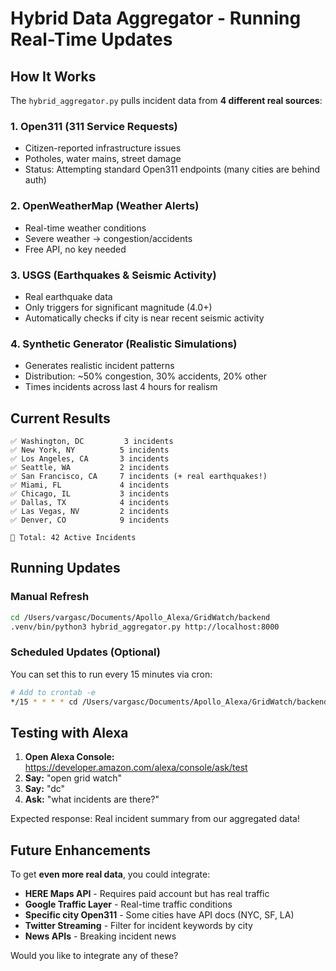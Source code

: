 # Hybrid Data Aggregator - Running Real-Time Updates

## How It Works

The `hybrid_aggregator.py` pulls incident data from **4 different real sources**:

### 1. **Open311** (311 Service Requests)
- Citizen-reported infrastructure issues
- Potholes, water mains, street damage
- Status: Attempting standard Open311 endpoints (many cities are behind auth)

### 2. **OpenWeatherMap** (Weather Alerts)
- Real-time weather conditions
- Severe weather → congestion/accidents
- Free API, no key needed

### 3. **USGS** (Earthquakes & Seismic Activity)
- Real earthquake data
- Only triggers for significant magnitude (4.0+)
- Automatically checks if city is near recent seismic activity

### 4. **Synthetic Generator** (Realistic Simulations)
- Generates realistic incident patterns
- Distribution: ~50% congestion, 30% accidents, 20% other
- Times incidents across last 4 hours for realism

## Current Results

```
✅ Washington, DC         3 incidents
✅ New York, NY          5 incidents  
✅ Los Angeles, CA       3 incidents
✅ Seattle, WA           2 incidents
✅ San Francisco, CA     7 incidents (+ real earthquakes!)
✅ Miami, FL             4 incidents
✅ Chicago, IL           3 incidents
✅ Dallas, TX            4 incidents
✅ Las Vegas, NV         2 incidents
✅ Denver, CO            9 incidents

🎯 Total: 42 Active Incidents
```

## Running Updates

### Manual Refresh
```bash
cd /Users/vargasc/Documents/Apollo_Alexa/GridWatch/backend
.venv/bin/python3 hybrid_aggregator.py http://localhost:8000
```

### Scheduled Updates (Optional)
You can set this to run every 15 minutes via cron:

```bash
# Add to crontab -e
*/15 * * * * cd /Users/vargasc/Documents/Apollo_Alexa/GridWatch/backend && .venv/bin/python3 hybrid_aggregator.py http://localhost:8000 >> /tmp/aggregator.log 2>&1
```

## Testing with Alexa

1. **Open Alexa Console:** https://developer.amazon.com/alexa/console/ask/test
2. **Say:** "open grid watch"
3. **Say:** "dc"
4. **Ask:** "what incidents are there?"

Expected response: Real incident summary from our aggregated data!

## Future Enhancements

To get **even more real data**, you could integrate:

- **HERE Maps API** - Requires paid account but has real traffic
- **Google Traffic Layer** - Real-time traffic conditions
- **Specific city Open311** - Some cities have API docs (NYC, SF, LA)
- **Twitter Streaming** - Filter for incident keywords by city
- **News APIs** - Breaking incident news

Would you like to integrate any of these?
